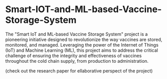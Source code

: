 # Smart-IOT-and-ML-based-Vaccine-Storage-System

The "Smart IoT and ML-based Vaccine Storage System" project is a pioneering initiative designed to revolutionize the way vaccines are stored, monitored, and managed. Leveraging the power of the Internet of Things (IoT) and Machine Learning (ML), this project aims to address the critical challenge of ensuring the integrity and effectiveness of vaccines throughout the cold chain supply, from production to administration.

(check out the research paper for ellaborative perspect of the project)
